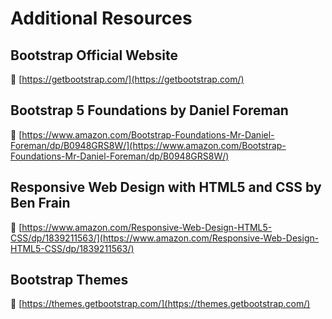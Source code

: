 # Additional Resources

## Bootstrap Official Website

🔗 [https://getbootstrap.com/](https://getbootstrap.com/)

## Bootstrap 5 Foundations by Daniel Foreman

🔗 [https://www.amazon.com/Bootstrap-Foundations-Mr-Daniel-Foreman/dp/B0948GRS8W/](https://www.amazon.com/Bootstrap-Foundations-Mr-Daniel-Foreman/dp/B0948GRS8W/)

## Responsive Web Design with HTML5 and CSS  by Ben Frain

🔗 [https://www.amazon.com/Responsive-Web-Design-HTML5-CSS/dp/1839211563/](https://www.amazon.com/Responsive-Web-Design-HTML5-CSS/dp/1839211563/)

## Bootstrap Themes

🔗 [https://themes.getbootstrap.com/](https://themes.getbootstrap.com/)
